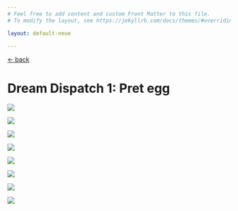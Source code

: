 ```yaml
---
# Feel free to add content and custom Front Matter to this file.
# To modify the layout, see https://jekyllrb.com/docs/themes/#overriding-theme-defaults

layout: default-neue

---
```


[← back](index)

# Dream Dispatch 1: Pret egg


![](../images/dd1.png#medium)

![](../images/dd2.png#medium)

![](../images/dd3.png#medium)

![](../images/dd4.png#medium)

![](../images/dd5.png#medium)

![](../images/dd6.png#medium)

![](../images/dd7.png#medium)

![](../images/dd8.png#medium)
